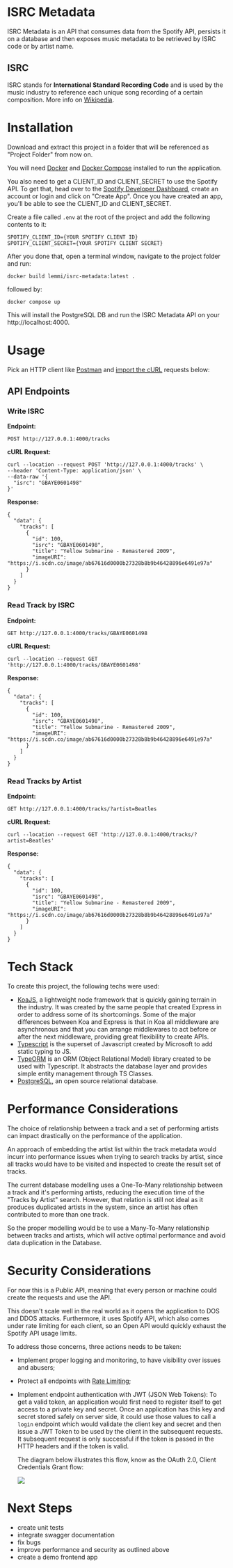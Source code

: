 # ISRC Metadata

ISRC Metadata is an API that consumes data from the Spotify API, persists it on a database and then exposes music metadata to be retrieved by ISRC code or by artist name.

## ISRC
ISRC stands for **International Standard Recording Code** and is used by the music industry to reference each unique song recording of a certain composition. More info on [Wikipedia](https://en.wikipedia.org/wiki/International_Standard_Recording_Code).

# Installation

Download and extract this project in a folder that will be referenced as "Project Folder" from now on.

You will need [Docker](https://docs.docker.com/desktop/#download-and-install) and [Docker Compose](https://docs.docker.com/compose/install/) installed to run the application. 

You also need to get a CLIENT_ID and CLIENT_SECRET to use the Spotify API. To get that, head over to the [Spotify Developer Dashboard](https://developer.spotify.com/dashboard/), create an account or login and click on "Create App". Once you have created an app, you'll be able to see the CLIENT_ID and CLIENT_SECRET.

Create a file called `.env` at the root of the project and add the following contents to it:

```
SPOTIFY_CLIENT_ID={YOUR SPOTIFY CLIENT ID}
SPOTIFY_CLIENT_SECRET={YOUR SPOTIFY CLIENT SECRET}
```

After you done that, open a terminal window, navigate to the project folder and run:
```
docker build lemmi/isrc-metadata:latest .
```
followed by:
```
docker compose up
```
This will install the PostgreSQL DB and run the ISRC Metadata API on your http://localhost:4000.

# Usage
Pick an HTTP client like [Postman](https://www.postman.com/) and [import the cURL](https://blog.postman.com/curl-and-postman-work-wonderfully-together/) requests below:

## API Endpoints
### Write ISRC
**Endpoint:**

    POST http://127.0.0.1:4000/tracks

**cURL Request:**

    curl --location --request POST 'http://127.0.0.1:4000/tracks' \
	--header 'Content-Type: application/json' \
	--data-raw '{
	  "isrc": "GBAYE0601498"
	}'
**Response:**

    {
	  "data": {
	    "tracks": [
		  {
		    "id": 100,
			"isrc": "GBAYE0601498",
			"title": "Yellow Submarine - Remastered 2009",
			"imageURI": "https://i.scdn.co/image/ab67616d0000b27328b8b9b46428896e6491e97a"
		  }
		]
	  }
	}

### Read Track by ISRC
**Endpoint:**

    GET http://127.0.0.1:4000/tracks/GBAYE0601498

**cURL Request:**

    curl --location --request GET 'http://127.0.0.1:4000/tracks/GBAYE0601498'

**Response:**

    {
	  "data": {
	    "tracks": [
		  {
		    "id": 100,
			"isrc": "GBAYE0601498",
			"title": "Yellow Submarine - Remastered 2009",
			"imageURI": "https://i.scdn.co/image/ab67616d0000b27328b8b9b46428896e6491e97a"
		  }
		]
	  }
	}


### Read Tracks by Artist
**Endpoint:**

    GET http://127.0.0.1:4000/tracks/?artist=Beatles

**cURL Request:**

    curl --location --request GET 'http://127.0.0.1:4000/tracks/?artist=Beatles'

**Response:**

    {
	  "data": {
	    "tracks": [
		  {
		    "id": 100,
			"isrc": "GBAYE0601498",
			"title": "Yellow Submarine - Remastered 2009",
			"imageURI": "https://i.scdn.co/image/ab67616d0000b27328b8b9b46428896e6491e97a"
		  }
		]
	  }
	}

# Tech Stack
To create this project, the following techs were used:

 - [KoaJS](https://koajs.com/), a lightweight node framework that is quickly gaining terrain in the industry. It was created by the same people that created Express in order to address some of its shortcomings. Some of the major differences between Koa and Express is that in Koa all middleware are asynchronous and that you can arrange middlewares to act before or after the next middleware, providing great flexibility to create APIs.
 - [Typescript](https://www.typescriptlang.org/) is the superset of Javascript created by Microsoft to add static typing to JS.
 - [TypeORM](https://typeorm.io/#/) is an ORM (Object Relational Model) library created to be used with Typescript. It abstracts the database layer and provides simple entity management through TS Classes.
 - [PostgreSQL](https://www.postgresql.org/), an open source relational database.
 
 # Performance Considerations
 The choice of relationship between a track and a set of performing artists can impact drastically on the performance of the application. 
 
 An approach of embedding the artist list within the track metadata would incurr into performance issues when trying to search tracks by artist, since all tracks would have to be visited and inspected to create the result set of tracks.
 
 The current database modelling uses a One-To-Many relationship between a track and it's performing artists, reducing the execution time of the "Tracks by Artist" search. However, that relation is still not ideal as it produces duplicated artists in the system, since an artist has often contributed to more than one track.

So the proper modelling would be to use a Many-To-Many relationship between tracks and artists, which will active optimal performance and avoid data duplication in the Database.

 # Security Considerations
For now this is a Public API, meaning that every person or machine could create the requests and use the API.

This doesn't scale well in the real world as it opens the application to DOS and DDOS attacks. Furthermore, it uses Spotify API, which also comes under rate limiting for each client, so an Open API would quickly exhaust the Spotify API usage limits.

To address those concerns, three actions needs to be taken:

 - Implement proper logging and monitoring, to have visibility over issues and abusers;
 - Protect all endpoints with [Rate Limiting](https://cloud.google.com/architecture/rate-limiting-strategies-techniques);
 - Implement endpoint authentication with JWT (JSON Web Tokens):
    To get a valid token, an application would first need to register itself to get access to a private key and secret. Once an application has this key and secret stored safely on server side, it could use those values to call a `login` endpoint which would validate the client key and secret and then issue a JWT Token to be used by the client in the subsequent requests. It subsequent request is only successful if the token is passed in the HTTP headers and if the token is valid.
    
    The diagram below illustrates this flow, know as the OAuth 2.0, Client Credentials Grant flow:

    ![](https://docs.pivotal.io/p-identity/1-14/images/oauth_client_credentials.png)
 
# Next Steps
 - create unit tests
 - integrate swagger documentation
 - fix bugs
 - improve performance and security as outlined above
 - create a demo frontend app
